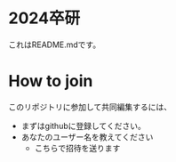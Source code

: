 # 2024卒研
これはREADME.mdです。
# How to join
このリポジトリに参加して共同編集するには、
- まずはgithubに登録してください。
- あなたのユーザー名を教えてください
    - こちらで招待を送ります
